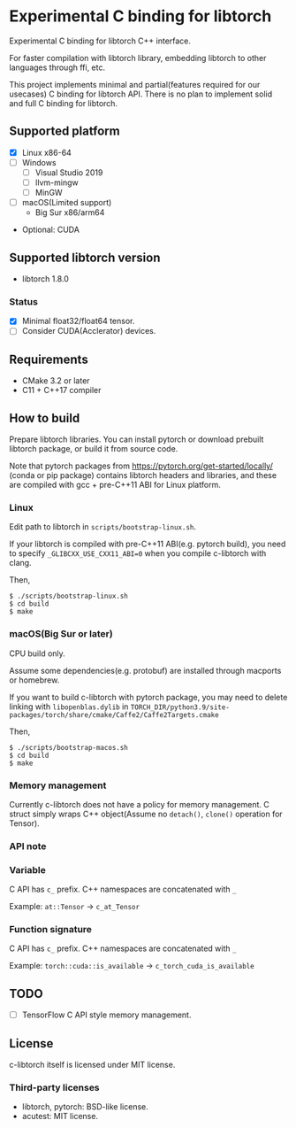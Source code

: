 # Experimental C binding for libtorch

Experimental C binding for libtorch C++ interface.

For faster compilation with libtorch library, embedding libtorch to other languages through ffi, etc.

This project implements minimal and partial(features required for our usecases) C binding for libtorch API. There is no plan to implement solid and full C binding for libtorch.

## Supported platform

* [x] Linux x86-64
* [ ] Windows
  * [ ] Visual Studio 2019
  * [ ] llvm-mingw
  * [ ] MinGW
* [ ] macOS(Limited support)
  * Big Sur x86/arm64
* Optional: CUDA

## Supported libtorch version

* libtorch 1.8.0

### Status

* [x] Minimal float32/float64 tensor.
* [ ] Consider CUDA(Acclerator) devices.

## Requirements

* CMake 3.2 or later
* C11 + C++17 compiler

## How to build

Prepare libtorch libraries. You can install pytorch or download prebuilt libtorch package, or build it from source code.

Note that pytorch packages from https://pytorch.org/get-started/locally/ (conda or pip package) contains libtorch headers and libraries, and these are compiled with gcc + pre-C++11 ABI for Linux platform.

### Linux

Edit path to libtorch in `scripts/bootstrap-linux.sh`.

If your libtorch is compiled with pre-C++11 ABI(e.g. pytorch build), you need to specify `_GLIBCXX_USE_CXX11_ABI=0` when you compile c-libtorch with clang.

Then,

```
$ ./scripts/bootstrap-linux.sh
$ cd build
$ make
```

### macOS(Big Sur or later)

CPU build only.

Assume some dependencies(e.g. protobuf) are installed through macports or homebrew.

If you want to build c-libtorch with pytorch package, you may need to delete linking with `libopenblas.dylib` in 
`TORCH_DIR/python3.9/site-packages/torch/share/cmake/Caffe2/Caffe2Targets.cmake`

Then,

```
$ ./scripts/bootstrap-macos.sh
$ cd build
$ make
```

### Memory management

Currently c-libtorch does not have a policy for memory management.
C struct simply wraps C++ object(Assume no `detach()`, `clone()` operation for Tensor).

### API note

### Variable

C API has `c_` prefix. C++ namespaces are concatenated with `_`

Example: `at::Tensor` -> `c_at_Tensor`

### Function signature

C API has `c_` prefix. C++ namespaces are concatenated with `_`

Example: `torch::cuda::is_available` -> `c_torch_cuda_is_available`


## TODO

* [ ] TensorFlow C API style memory management.

## License

c-libtorch itself is licensed under MIT license.

### Third-party licenses

* libtorch, pytorch: BSD-like license.
* acutest: MIT license.
